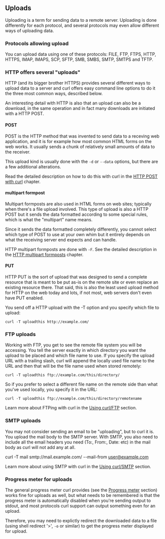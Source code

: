 ## Uploads

Uploading is a term for sending data to a remote server. Uploading is done
differently for each protocol, and several protocols may even allow different
ways of uploading data.

### Protocols allowing upload

You can upload data using one of these protocols: FILE, FTP, FTPS, HTTP,
HTTPS, IMAP, IMAPS, SCP, SFTP, SMB, SMBS, SMTP, SMTPS and TFTP.

### HTTP offers several "uploads"

HTTP (and its bigger brother HTTPS) provides several different ways to upload
data to a server and curl offers easy command line options to do it the three
most common ways, described below.

An interesting detail with HTTP is also that an upload can also be a download,
in the same operation and in fact many downloads are initiated with a HTTP
POST.

#### POST

POST is the HTTP method that was invented to send data to a receving web
application, and it is for example how most common HTML forms on the web
works. It usually sends a chunk of relatively small amounts of data to the
receiver.

This upload kind is usually done with the `-d` or `--data` options, but there
are a few additional alterations.

Read the detailed description on how to do this with curl in the [HTTP POST
with curl](http-post.md) chapter.

#### multipart formpost

Multipart formposts are also used in HTML forms on web sites; typically when
there's a file upload involved. This type of upload is also a HTTP POST but it
sends the data formatted according to some special rules, which is what the
"multipart" name means.

Since it sends the data formatted completely differently, you cannot select
which type of POST to use at your own whim but it entirely depends on what the
receiving server end expects and can handle.

HTTP multipart formposts are done with `-F`. See the detailed description in
the [HTTP multipart formposts](http-multipart.md) chapter.

#### PUT

HTTP PUT is the sort of upload that was designed to send a complete resource
that is meant to be put as-is on the remote site or even replace an existing
resource there. That said, this is also the least used upload method for HTTP
on the web today and lots, if not most, web servers don't even have PUT
enabled.

You send off a HTTP upload with the -T option and you specify which file to
upload:

    curl -T uploadthis http://example.com/

### FTP uploads

Working with FTP, you get to see the remote file system you will be accessing.
You tell the server exactly in which directory you want the upload to be
placed and which file name to use. If you specify the upload URL with a
trailing slash, curl will append the locally used file name to the URL and
then that will be the file name used when stored remotely:

    curl -T uploadthis ftp://example.com/this/directory/

So if you prefer to select a different file name on the remote side than what
you've used locally, you specify it in the URL:

    curl -T uploadthis ftp://example.com/this/directory/remotename

Learn more about FTPing with curl in the [Using curl/FTP](usingcurl-ftp.md)
section.

### SMTP uploads

You may not consider sending an email to be "uploading", but to curl it is.
You upload the mail body to the SMTP server. With SMTP, you also need to
include all the email headers you need (To:, From:, Date: etc) in the mail
body as curl will not add any at all.

   curl -T mail smtp://mail.example.com/ --mail-from user@example.com

Learn more about using SMTP with curl in the [Using
curl/SMTP](usingcurl-smtp.md) section.

### Progress meter for uploads

The general progress meter curl provides (see the [Progress
meter](cmdline-progressmeter.md) section) works fine for uploads as well, but
what needs to be remembered is that the progress meter is automatically
disabled when you're sending output to stdout, and most protocols curl support
can output something even for an upload.

Therefore, you may need to explictly redirect the downloaded data to a file
(using shell redirect '>', `-o` or similar) to get the progress meter
displayed for upload.
